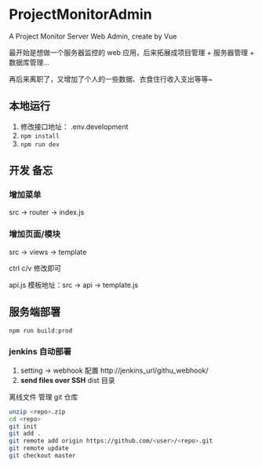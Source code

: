 # ProjectMonitorAdmin

A Project Monitor Server Web Admin, create by Vue

最开始是想做一个服务器监控的 web 应用，后来拓展成项目管理 + 服务器管理 + 数据库管理...

再后来离职了，又增加了个人的一些数据、衣食住行收入支出等等~

## 本地运行

1. 修改接口地址： .env.development
2. `npm install`
3. `npm run dev`

## 开发 备忘

### 增加菜单

src -> router -> index.js

### 增加页面/模块

src -> views -> template  

ctrl c/v 修改即可

api.js 模板地址：src -> api -> template.js

## 服务端部署 

`npm run build:prod`

### jenkins 自动部署

1. setting -> webhook 配置 http://jenkins_url/githu_webhook/
2. **send files over SSH** dist 目录

离线文件 管理 git 仓库
``` bash
unzip <repo>.zip
cd <repo>
git init
git add .
git remote add origin https://github.com/<user>/<repo>.git
git remote update
git checkout master
```